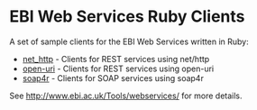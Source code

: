 # EBI Web Services Ruby Clients

A set of sample clients for the EBI Web Services written in Ruby:

* [net_http](net_http/) - Clients for REST services using net/http
* [open-uri](open-uri/) - Clients for REST services using open-uri
* [soap4r](soap4r/) - Clients for SOAP services using soap4r

See http://www.ebi.ac.uk/Tools/webservices/ for more details.
